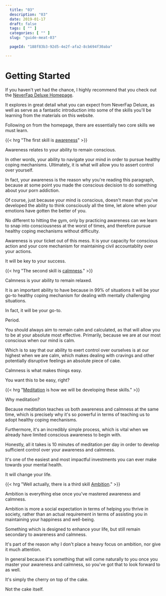 ```yaml
---
  title: "03"
  description: "03"
  date: 2019-01-17
  draft: false
  tags: [ "" ]
  categories: [ "" ]
  slug: "guide-meat-03"

  pageId: "188f83b3-92d5-4e2f-afa2-8cb694f30aba"

---
```


# Getting Started


If you haven't yet had the chance, I highly recommend that you check out the <a class="link" href="/">NeverFap Deluxe Homepage</a>.

It explores in great detail what you can expect from NeverFap Deluxe, as well as serve as a fantastic introduction into some of the skills you'll be learning from the materials on this website.

Following on from the homepage, there are essentially two core skills we must learn.


{{< hrg "The first skill is <u>awareness</u>" >}}


Awareness relates to your ability to remain conscious.

In other words, your ability to navigate your mind in order to pursue healthy coping mechanisms. Ultimately, it is what will allow you to assert control over yourself.

In fact, your awareness is the reason why you're reading this paragraph, because at some point you made the conscious decision to do something about your porn addiction.

Of course, just because your mind is conscious, doesn't mean that you've developed the ability to think consciously all the time, let alone when your emotions have gotten the better of you.

No different to hitting the gym, only by practicing awareness can we learn to snap into consciousness at the worst of times, and therefore pursue healthy coping mechanisms without difficulty.

Awareness is your ticket out of this mess. It is your capacity for conscious action and your core mechanism for maintaining civil accountablity over your actions.

It will be key to your success.


{{< hrg "The second skill is <u>calmness</u>." >}}


Calmness is your ability to remain relaxed.

It is an important ability to have because in 99% of situations it will be your go-to healthy coping mechanism for dealing with mentally challenging situations.

In fact, it will be your go-to.

Period.

You should always aim to remain calm and calculated, as that will allow you to be at your absolute most effective. Primarily, because we are at our most conscious when our mind is calm.

Which is to say that our ability to exert control over ourselves is at our highest when we are calm, which makes dealing with cravings and other potentially disruptive feelings an absolute piece of cake.

Calmness is what makes things easy.

You want this to be easy, right?


{{< hrg "<u>Meditation</u> is how we will be developing these skills." >}}


Why meditation?

Because meditation teaches us both awareness and calmness at the same time, which is precisely why it's so powerful in terms of teaching us to adopt healthy coping mechanisms.

Furthermore, it's an incredibly simple process, which is vital when we already have limited conscious awareness to begin with.

Honestly, all it takes is 10 minutes of meditation per day in order to develop sufficient control over your awareness and calmness.

It's one of the easiest and most impactful investments you can ever make towards your mental health.

It will change your life.

<!-- Meditation is a way of thinking. Once you get it, everything makes sense. -->


{{< hrg "Well actually, there is a third skill <u>Ambition</u>." >}}


Ambition is everything else once you've mastered awareness and calmness.

Ambition is more a social expectation in terms of helping you thrive in society, rather than an actual requirement in terms of assisting you in maintaining your happiness and well-being.

Something which is designed to enhance your life, but still remain secondary to awareness and calmness.

It's part of the reason why I don't place a heavy focus on ambition, nor give it much attention.

In general because it's something that will come naturally to you once you master your awareness and calmness, so you've got that to look forward to as well.

It's simply the cherry on top of the cake.

Not the cake itself.
